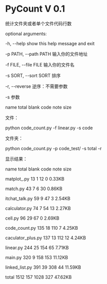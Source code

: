 # PyCount V 0.1
统计文件夹或者单个文件代码行数

optional arguments:

  -h, --help            show this help message and exit
  
  -p PATH, --path PATH  输入你的文件地址
  
  -f FILE, --file FILE  输入你的文件名
  
  -s SORT, --sort SORT  排序
  
  -r, --reverse         逆序：不需要参数

-s 参数

name total blank code note size

文件：

python code_count.py -f linear.py -s code

文件夹：

python code_count.py -p code_test/ -s total -r

显示结果：

name                total     blank code      note  size

matplot_.py         13        1     12        0     0.33KB

match.py            43        7     6         30    0.86KB

itchat_talk.py      59        9     47        3     2.54KB

calculator.py       74        7     54        13    2.27KB

cell.py             96        29    67        0     2.69KB

code_count.py       135       18    110       7     4.25KB

caculator_plus.py   137       13    112       12    4.24KB

linear.py           244       25    154       65    7.71KB

main.py             320       9     158       153   11.12KB

linked_list.py      391       39    308       44    11.59KB

total               1512      157   1028      327   47.62KB

